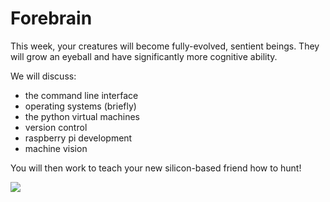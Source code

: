 # Forebrain

This week, your creatures will become fully-evolved, sentient beings. They will grow an eyeball and have significantly more cognitive ability.

We will discuss:

- the command line interface
- operating systems (briefly)
- the python virtual machines
- version control
- raspberry pi development
- machine vision

You will then work to teach your new silicon-based friend how to hunt!

![](https://vignette.wikia.nocookie.net/robotics/images/4/49/Johnny_5.jpg/revision/latest?cb=20140422191506)